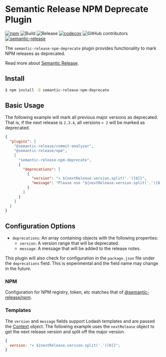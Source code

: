 # Semantic Release NPM Deprecate Plugin

[![npm](https://img.shields.io/npm/v/semantic-release-npm-deprecate)](https://www.npmjs.com/package/semantic-release-npm-deprecate)
![Build](https://github.com/jpoehnelt/semantic-release-npm-deprecate/workflows/Build/badge.svg)
![Release](https://github.com/jpoehnelt/semantic-release-npm-deprecate/workflows/Release/badge.svg)
[![codecov](https://codecov.io/gh/jpoehnelt/semantic-release-npm-deprecate/branch/master/graph/badge.svg)](https://codecov.io/gh/jpoehnelt/semantic-release-npm-deprecate)
![GitHub contributors](https://img.shields.io/github/contributors/jpoehnelt/semantic-release-npm-deprecate?color=green)
[![semantic-release](https://img.shields.io/badge/%20%20%F0%9F%93%A6%F0%9F%9A%80-semantic--release-e10079.svg)](https://github.com/semantic-release/semantic-release)

The `semantic-release-npm-deprecate` plugin provides functionality to mark NPM releases as deprecated.

Read more about [Semantic Release](https://semantic-release.gitbook.io/).

## Install

```bash
$ npm install -D semantic-release-npm-deprecate
```

## Basic Usage

The following example will mark all previous major versions as deprecated. That is, if the next release is `2.3.4`, all versions `< 2` will be marked as deprecated.

```json
{
  "plugins": [
    "@semantic-release/commit-analyzer",
    "@semantic-release/npm",
    [
      "semantic-release-npm-deprecate",
      {
        "deprecations": [
          {
            "version": "< ${nextRelease.version.split('.')[0]}",
            "message": "Please use ^${nextRelease.version.split('.')[0]}.0.0."
          }
        ]
      }
    ]
  ]
}
```

## Configuration Options

- `deprecations`: An array containing objects with the following properties:
  - `version`: A version range that will be deprecated.
  - `message`: A message that will be added to the release notes.

This plugin will also check for configuration in the `package.json` file under the `deprecations` field. This is experimental and the field name may change in the future.

### NPM
Configuration for NPM registry, token, etc matches that of [@semantic-release/npm](https://www.npmjs.com/package/@semantic-release/npm).

### Templates

The `version` and `message` fields support Lodash templates and are passed the [Context](https://semantic-release.gitbook.io/semantic-release/developer-guide/plugin#context) object. The following example uses the `nextRelease` object to get the next release version and split off the major version.

```js
{
  version: "< ${nextRelease.version.split('.')[0]}";
}
```
